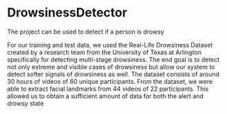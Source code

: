 # DrowsinessDetector
The project can be used to detect if a person is drowsy

For our training and test data, we used the Real-Life Drowsiness Dataset created by a research team from the University of Texas at Arlington specifically for detecting multi-stage drowsiness. The end goal is to detect not only extreme and visible cases of drowsiness but allow our system to detect softer signals of drowsiness as well. The dataset consists of around 30 hours of videos of 60 unique participants. From the dataset, we were able to extract facial landmarks from 44 videos of 22 participants. This allowed us to obtain a sufficient amount of data for both the alert and drowsy state
